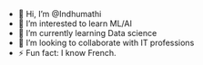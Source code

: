 - 👋 Hi, I’m @Indhumathi 
- 👀 I’m interested to  learn ML/AI
- 🌱 I’m currently learning Data science
- 💞️ I’m looking to collaborate with IT professions
- ⚡ Fun fact: I know French.

<!---
Indhumathi0625/Indhumathi0625 is a ✨ special ✨ repository because its `README.md` (this file) appears on your GitHub profile.
You can click the Preview link to take a look at your changes.
--->
